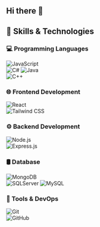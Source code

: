 ## Hi there 👋

<!--
**zaintahiri/zaintahiri** is a ✨ _special_ ✨ repository because its `README.md` (this file) appears on your GitHub profile.

Here are some ideas to get you started:

- 🔭 I’m currently working on ...
- 🌱 I’m currently learning ...
- 👯 I’m looking to collaborate on ...
- 🤔 I’m looking for help with ...
- 💬 Ask me about ...
- 📫 How to reach me: ...
- 😄 Pronouns: ...
- ⚡ Fun fact: ...
-->

## 🚀 Skills & Technologies

### 💻 Programming Languages  
![JavaScript](https://img.shields.io/badge/JavaScript-F7DF1E?style=for-the-badge&logo=javascript&logoColor=black)  
![C#](https://media2.dev.to/dynamic/image/width=1000,height=420,fit=cover,gravity=auto,format=auto/https%3A%2F%2Fdev-to-uploads.s3.amazonaws.com%2Fuploads%2Farticles%2F5t2876a077mmqjbc8rdt.png) 
![Java](https://img.shields.io/badge/Java-007396?style=for-the-badge&logo=java&logoColor=white)  
![C++](https://img.shields.io/badge/C++-00599C?style=for-the-badge&logo=cplusplus&logoColor=white)  

### 🌐 Frontend Development  
![React](https://img.shields.io/badge/React-20232A?style=for-the-badge&logo=react&logoColor=61DAFB)  
![Tailwind CSS](https://img.shields.io/badge/TailwindCSS-38B2AC?style=for-the-badge&logo=tailwindcss&logoColor=white)  

### ⚙️ Backend Development  
![Node.js](https://img.shields.io/badge/Node.js-43853D?style=for-the-badge&logo=node.js&logoColor=white)  
![Express.js](https://img.shields.io/badge/Express.js-404D59?style=for-the-badge)  

### 🛢️ Database  
![MongoDB](https://img.shields.io/badge/MongoDB-47A248?style=for-the-badge&logo=mongodb&logoColor=white)  
![SQLServer]([https://img.shields.io/badge/PostgreSQL-336791?style=for-the-badge&logo=postgresql&logoColor=white](https://cdn.freebiesupply.com/logos/large/2x/microsoft-sql-server-logo-png-transparent.png))  
![MySQL]([https://img.shields.io/badge/MongoDB-47A248?style=for-the-badge&logo=mongodb&logoColor=white](https://webuilddatabases.com/wp-content/uploads/2015/03/mysql-icon-250x314.png))  

### 🔧 Tools & DevOps  
![Git](https://img.shields.io/badge/Git-F05032?style=for-the-badge&logo=git&logoColor=white)  
![GitHub](https://img.shields.io/badge/GitHub-181717?style=for-the-badge&logo=github&logoColor=white)  

